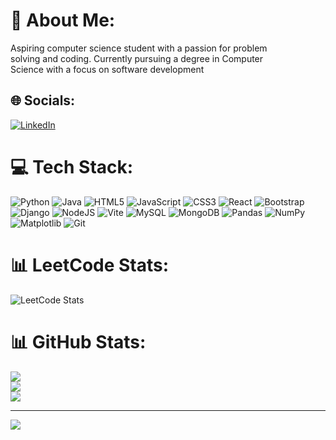 # 💫 About Me:
 Aspiring computer science student with a passion for problem<br>solving and coding. Currently pursuing a degree in Computer<br> Science with a focus on software development


## 🌐 Socials:
[![LinkedIn](https://img.shields.io/badge/LinkedIn-%230077B5.svg?logo=linkedin&logoColor=white)](https://linkedin.com/in/logeshwaran-m-535949255) 



# 💻 Tech Stack:
![Python](https://img.shields.io/badge/python-3670A0?style=for-the-badge&logo=python&logoColor=ffdd54) ![Java](https://img.shields.io/badge/java-%23ED8B00.svg?style=for-the-badge&logo=openjdk&logoColor=white) ![HTML5](https://img.shields.io/badge/html5-%23E34F26.svg?style=for-the-badge&logo=html5&logoColor=white) ![JavaScript](https://img.shields.io/badge/javascript-%23323330.svg?style=for-the-badge&logo=javascript&logoColor=%23F7DF1E) ![CSS3](https://img.shields.io/badge/css3-%231572B6.svg?style=for-the-badge&logo=css3&logoColor=white) ![React](https://img.shields.io/badge/react-%2320232a.svg?style=for-the-badge&logo=react&logoColor=%2361DAFB) ![Bootstrap](https://img.shields.io/badge/bootstrap-%238511FA.svg?style=for-the-badge&logo=bootstrap&logoColor=white) ![Django](https://img.shields.io/badge/django-%23092E20.svg?style=for-the-badge&logo=django&logoColor=white) ![NodeJS](https://img.shields.io/badge/node.js-6DA55F?style=for-the-badge&logo=node.js&logoColor=white) ![Vite](https://img.shields.io/badge/vite-%23646CFF.svg?style=for-the-badge&logo=vite&logoColor=white) ![MySQL](https://img.shields.io/badge/mysql-4479A1.svg?style=for-the-badge&logo=mysql&logoColor=white) ![MongoDB](https://img.shields.io/badge/MongoDB-%234ea94b.svg?style=for-the-badge&logo=mongodb&logoColor=white) ![Pandas](https://img.shields.io/badge/pandas-%23150458.svg?style=for-the-badge&logo=pandas&logoColor=white) ![NumPy](https://img.shields.io/badge/numpy-%23013243.svg?style=for-the-badge&logo=numpy&logoColor=white) ![Matplotlib](https://img.shields.io/badge/Matplotlib-%23ffffff.svg?style=for-the-badge&logo=Matplotlib&logoColor=black) ![Git](https://img.shields.io/badge/git-%23F05033.svg?style=for-the-badge&logo=git&logoColor=white)

# 📊 LeetCode Stats:
![LeetCode Stats](https://leetcard.jacoblin.cool/logeshwaran_M?theme=dark&font=Atkinson%20Hyperlegible)
# 📊 GitHub Stats:
![](https://github-readme-stats.vercel.app/api?username=logesh-5179&theme=dark&hide_border=false&include_all_commits=false&count_private=false)<br/>
![](https://github-readme-streak-stats.herokuapp.com/?user=logesh-5179&theme=dark&hide_border=false)<br/>
![](https://github-readme-stats.vercel.app/api/top-langs/?username=logesh-5179&theme=dark&hide_border=false&include_all_commits=false&count_private=false&layout=compact)


---
[![](https://visitcount.itsvg.in/api?id=logesh-5179&icon=0&color=0)](https://visitcount.itsvg.in)

<!-- Proudly created with GPRM ( https://gprm.itsvg.in ) -->
